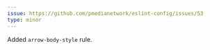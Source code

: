```yaml
---
issue: https://github.com/pmedianetwork/eslint-config/issues/53
type: minor
---
```


Added `arrow-body-style` rule.
